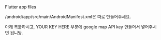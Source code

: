 Flutter app files

/android/app/src/main/AndroidManifest.xml은 따로 만들어주세요.

아래 복붙하시고, YOUR KEY HERE 부분에 google map API key 만들어서 넣어주시면 됩니당.

<manifest xmlns:android="http://schemas.android.com/apk/res/android"
    package="com.example.homey_client">
    <uses-permission android:name='android.permission.ACCESS_COARSE_LOCATION' />
    <uses-permission android:name='android.permission.ACCESS_FINE_LOCATION' />
   <application
        android:label="homey_client"
        android:name="${applicationName}"
        android:icon="@mipmap/ic_launcher">
        <activity
            android:name=".MainActivity"
            android:exported="true"
            android:launchMode="singleTop"
            android:theme="@style/LaunchTheme"
            android:configChanges="orientation|keyboardHidden|keyboard|screenSize|smallestScreenSize|locale|layoutDirection|fontScale|screenLayout|density|uiMode"
            android:hardwareAccelerated="true"
            android:windowSoftInputMode="adjustResize">
            <!-- Specifies an Android theme to apply to this Activity as soon as
                 the Android process has started. This theme is visible to the user
                 while the Flutter UI initializes. After that, this theme continues
                 to determine the Window background behind the Flutter UI. -->
            <meta-data
              android:name="io.flutter.embedding.android.NormalTheme"
              android:resource="@style/NormalTheme"
              />
            <intent-filter>
                <action android:name="android.intent.action.MAIN"/>
                <category android:name="android.intent.category.LAUNCHER"/>
            </intent-filter>
        </activity>
        <!-- Don't delete the meta-data below.
             This is used by the Flutter tool to generate GeneratedPluginRegistrant.java -->
        <meta-data
            android:name="flutterEmbedding"
            android:value="2" />
        <meta-data android:name="com.google.android.geo.API_KEY"
               android:value="YOUR KEY HERE"/>
    </application>
</manifest>

